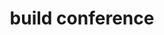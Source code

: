 ---
title: "build conference"
id: tag.id
permalink: "/tags/build%20conference"
videos: [1559,1843]
---